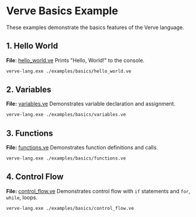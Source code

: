 # Verve Basics Example

These examples demonstrate the basics features of the Verve language.

## 1. Hello World
**File**: [hello_world.ve](./hello_world.ve)
Prints "Hello, World!" to the console.
```bash
verve-lang.exe ./examples/basics/hello_world.ve
```
## 2. Variables
**File:** [variables.ve](./variables.ve)
Demonstrates variable declaration and assignment.
```bash
verve-lang.exe ./examples/basics/variables.ve
```

## 3. Functions
**File:** [functions.ve](./functions.ve)
Demonstrates function definitions and calls.
```bash
verve-lang.exe ./examples/basics/functions.ve
```

## 4. Control Flow
**File:** [control_flow.ve](./control_flow.ve)
Demonstrates control flow with `if` statements and `for`, `while`, loops.
```bash
verve-lang.exe ./examples/basics/control_flow.ve
```
